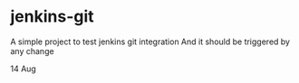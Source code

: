 # jenkins-git

A simple project to test jenkins git integration
And it should be triggered by any change

14 Aug
